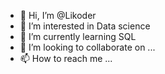 - 👋 Hi, I’m @Likoder
- 👀 I’m interested in Data science
- 🌱 I’m currently learning SQL
- 💞️ I’m looking to collaborate on ...
- 📫 How to reach me ...

<!---
Likoder/Likoder is a ✨ special ✨ repository because its `README.md` (this file) appears on your GitHub profile.
You can click the Preview link to take a look at your changes.
--->
